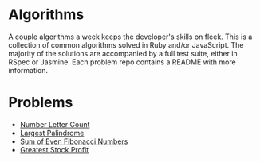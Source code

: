 # Algorithms

A couple algorithms a week keeps the developer's skills on fleek. This is a collection of common algorithms solved in Ruby and/or JavaScript. The majority of the solutions are accompanied by a full test suite, either in RSpec or Jasmine. Each problem repo contains a README with more information.

# Problems
+ [Number Letter Count](num_letter_count) 
+ [Largest Palindrome](largest_palindrome) 
+ [Sum of Even Fibonacci Numbers](fibonacci) 
+ [Greatest Stock Profit](apple_stocks) 
